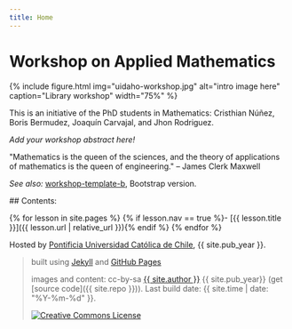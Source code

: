 ```yaml
---
title: Home
---
```


# Workshop on Applied Mathematics

{% include figure.html img="uidaho-workshop.jpg" alt="intro image here" caption="Library workshop" width="75%" %}

This is an initiative of the PhD students in Mathematics: Cristhian Núñez, Boris Bermudez, Joaquín Carvajal, and Jhon Rodriguez.

*Add your workshop abstract here!*

"Mathematics is the queen of the sciences, and the theory of applications of mathematics is the queen of engineering." – James Clerk Maxwell

*See also:* [workshop-template-b](https://evanwill.github.io/workshop-template-b/), Bootstrap version.

<div class="toc" markdown="1">
## Contents:

{% for lesson in site.pages %}
{% if lesson.nav == true %}- [{{ lesson.title }}]({{ lesson.url | relative_url }}){% endif %}
{% endfor %}
</div>

Hosted by [Pontificia Universidad Católica de Chile](http://www.uc.cl/), {{ site.pub_year }}.
 
> built using [Jekyll](https://jekyllrb.com/) and [GitHub Pages](https://pages.github.com/)
>
> images and content: cc-by-sa <a href="https://github.com/{{ site.github_username }}">{{ site.author }}</a> {{ site.pub_year}} (get [source code]({{ site.repo }})).
> Last build date: {{ site.time | date: "%Y-%m-%d" }}.
>
> <a href="http://creativecommons.org/licenses/by-sa/4.0/" rel="license"><img style="border-width: 0;" src="https://i.creativecommons.org/l/by-sa/4.0/88x31.png" alt="Creative Commons License" /></a>
